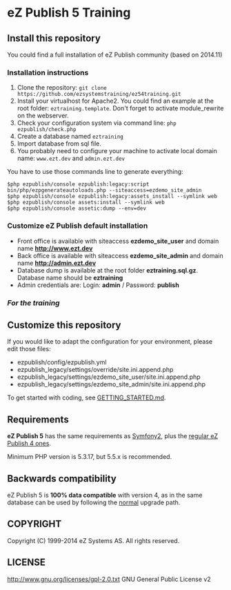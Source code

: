 # eZ Publish 5 Training

## Install this repository

You could find a full installation of eZ Publish community (based on 2014.11)

### Installation instructions

1. Clone the repository: ```git clone https://github.com/ezsystemstraining/ez54training.git```
2. Install your virtualhost for Apache2. You could find an example at the root folder: ```eztraining.template```. Don't forget to activate module_rewrite on the webserver.
3. Check your configuration system via command line: ```php ezpublish/check.php```
4. Create a database named ```eztraining```
5. Import database from sql file.
6. You probably need to configure your machine to activate local domain name: ```www.ezt.dev``` and ```admin.ezt.dev```

You have to use those commands line to generate everything:

```
$php ezpublish/console ezpublish:legacy:script bin/php/ezpgenerateautoloads.php --siteaccess=ezdemo_site_admin
$php ezpublish/console ezpublish:legacy:assets_install --symlink web
$php ezpublish/console assets:install --symlink web
$php ezpublish/console assetic:dump --env=dev
```

### Customize eZ Publish default installation 

* Front office is available with siteaccess **ezdemo_site_user** and domain name **http://www.ezt.dev**
* Back office is available with siteaccess **ezdemo_site_admin** and domain name **http://admin.ezt.dev**
* Database dump is available at the root folder **eztraining.sql.gz**. Database name should be **eztraining**
* Admin credentials are:  Login: **admin**  / Password: **publish**

### *For the training*



## Customize this repository

If you would like to adapt the configuration for your environment, please edit those files:

* ezpublish/config/ezpublish.yml
* ezpublish_legacy/settings/override/site.ini.append.php
* ezpublish_legacy/settings/ezdemo_site_user/site.ini.append.php
* ezpublish_legacy/settings/ezdemo_site_admin/site.ini.append.php

To get started with coding, see [GETTING_STARTED.md](https://github.com/ezsystems/ezpublish-community/blob/master/GETTING_STARTED.md).

## Requirements
**eZ Publish 5** has the same requirements as [Symfony2](http://symfony.com/doc/master/reference/requirements.html),
plus the [regular eZ Publish 4 ones](http://doc.ez.no/eZ-Publish/Technical-manual/4.x/Installation/Normal-installation/Requirements-for-doing-a-normal-installation).

Minimum PHP version is 5.3.17, but 5.5.x is recommended.

## Backwards compatibility
eZ Publish 5 is **100% data compatible** with version 4, as in the same
database can be used by following the [normal](http://doc.ez.no/eZ-Publish/Upgrading) upgrade path.


## COPYRIGHT
Copyright (C) 1999-2014 eZ Systems AS. All rights reserved.

## LICENSE
http://www.gnu.org/licenses/gpl-2.0.txt GNU General Public License v2
